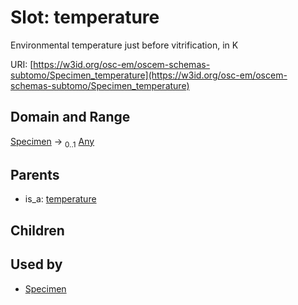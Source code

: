
# Slot: temperature

Environmental temperature just before vitrification, in K

URI: [https://w3id.org/osc-em/oscem-schemas-subtomo/Specimen_temperature](https://w3id.org/osc-em/oscem-schemas-subtomo/Specimen_temperature)


## Domain and Range

[Specimen](Specimen.md) &#8594;  <sub>0..1</sub> [Any](Any.md)

## Parents

 *  is_a: [temperature](temperature.md)

## Children


## Used by

 * [Specimen](Specimen.md)
